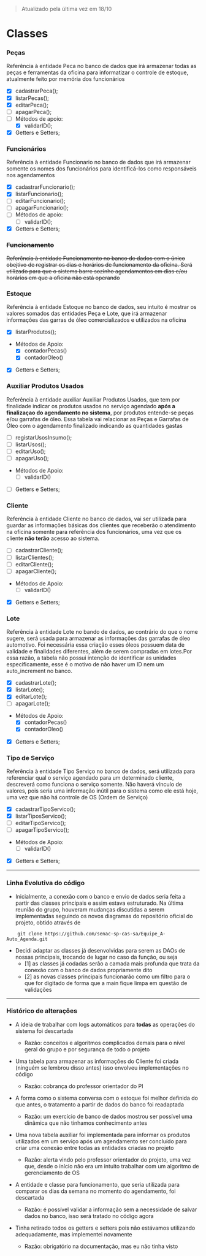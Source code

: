 > Atualizado pela última vez em 18/10

# Classes

### Peças
Referência à entidade Peca no banco de dados que irá armazenar todas as peças e ferramentas da oficina para informatizar o controle de estoque, atualmente feito por memória dos funcionários

- [X]  cadastrarPeca();
- [X]  listarPecas();
- [X]  editarPeca();
- [ ]  apagarPeca();
- [ ]  Métodos de apoio:
    - [X]  validarID();
- [X]  Getters e Setters;

### Funcionários
Referência à entidade Funcionario no banco de dados que irá armazenar somente os nomes dos funcionários para identificá-los como responsáveis nos agendamentos

- [X]  cadastrarFuncionario();
- [X]  listarFuncionario();
- [ ]  editarFuncionario();
- [ ]  apagarFuncionario();
- [ ]  Métodos de apoio:
    - [ ]  validarID();
- [X]  Getters e Setters;

### ~~Funcionamento~~
~~Referência à entidade Funcionamento no banco de dados com o único obejtivo de registrar os dias e horários de funcionamento da oficina. Será utilizado para que o sistema barre sozinho agendamentos em dias e/ou horários em que a oficina não está operando~~

### Estoque
Referência à entidade Estoque no banco de dados, seu intuito é mostrar os valores somados das entidades Peça e Lote, que irá armazenar informações das garras de óleo comercializados e utilizados na oficina

- [X]  listarProdutos();
- Métodos de Apoio:
    - [X]  contadorPecas()
    - [X]  contadorOleo()  
- [X]  Getters e Setters;

### Auxiliar Produtos Usados
Referência à entidade auxiliar Auxiliar Produtos Usados, que tem por finalidade indicar os produtos usados no serviço agendado **após a finalizaçao do agendamento no sistema**, por produtos entende-se peças e/ou garrafas de óleo. Essa tabela vai relacionar as Peças e Garrafas de Óleo com o agendamento finalizado indicando as quantidades gastas

- [ ]  registarUsosInsumo();
- [ ]  listarUsos();
- [ ]  editarUso();
- [ ]  apagarUso();
- Métodos de Apoio:
    - [ ]  validarID()
- [ ]  Getters e Setters;

### Cliente
Referência à entidade Cliente no banco de dados, vai ser utilizada para guardar as informações básicas dos clientes que receberão o atendimento na oficina somente para referência dos funcionários, uma vez que os cliente **não terão** acesso ao sistema.

- [ ]  cadastrarCliente();
- [ ]  listarClientes();
- [ ]  editarCliente();
- [ ]  apagarCliente();
- Métodos de Apoio:
    - [ ]  validarID()  
- [X]  Getters e Setters;

### Lote
Referência à entidade Lote no bando de dados, ao contrário do que o nome sugere, será usada para armazenar as informações das garrafas de óleo automotivo. Foi necessária essa criação esses óleos possuem data de validade e finalidades diferentes, além de serem compradas em lotes.Por essa razão, a tabela não possui intenção de identificar as unidades especificamente, esse é o motivo de não haver um ID nem um auto_increment no banco.

- [X]  cadastrarLote();
- [X]  listarLote();
- [X]  editarLote();
- [ ]  apagarLote();
- Métodos de Apoio:
    - [X]  contadorPecas()
    - [X]  contadorOleo()  
- [X]  Getters e Setters;


### Tipo de Serviço
Referência à entidade Tipo Serviço no banco de dados, será utilizada para referenciar qual o serviço agendado para um determinado cliente, descreverá como funciona o serviço somente. Não haverá vínculo de valores, pois seria uma informação inútil para o sistema como ele está hoje, uma vez que não há controle de OS (Ordem de Serviço)

- [X]  cadastrarTipoServico();
- [X]  listarTiposServico();
- [ ]  editarTipoServico();
- [ ]  apagarTipoServico();
- Métodos de Apoio:
    - [ ]  validarID() 
- [X]  Getters e Setters;

---

### Linha Evolutiva do código
- Inicialmente, a conexão com o banco e envio de dados seria feita a partir das classes principais e assim estava estruturado. Na última reunião do grupo, houveram mudanças discutidas a serem implementadas seguindo os novos diagramas do repositório oficial do projeto, obtido através de

```
    git clone https://github.com/senac-sp-cas-sa/Equipe_A-Auto_Agenda.git
```

- Decidi adaptar as classes já desenvolvidas para serem as DAOs de nossas principais, trocando de lugar no caso da função, ou seja
    - [1] as classes já codadas serão a camada mais profunda que trata da conexão com o banco de dados propriamente dito
    - [2] as novas classes principais funcionarão como um filtro para o que for digitado de forma que a main fique limpa em questão de validações

---

### Histórico de alterações

- A ideia de trabalhar com logs automáticos para **todas** as operações do sistema foi descartada
    - Razão: conceitos e algoritmos complicados demais para o nível geral do grupo e por segurança de todo o projeto

- Uma tabela para armazenar as informações do Cliente foi criada (ninguém se lembrou disso antes) isso envolveu implementações no código
    - Razão: cobrança do professor orientador do PI

- A forma como o sistema conversa com o estoque foi melhor definida do que antes, o tratamento a partir de dados do banco foi readaptada
    - Razão: um exercício de banco de dados mostrou ser possível uma dinâmica que não tinhamos conhecimento antes

- Uma nova tabela auxiliar foi implementada para informar os produtos utilizados em um serviço após um agendamento ser concluído para criar uma conexão entre todas as entidades criadas no projeto
    - Razão: alerta vindo pelo professor orientador do projeto, uma vez que, desde o início não era um intuito trabalhar com um algoritmo de gerenciamento de OS

- A entidade e classe para funcionamento, que seria utilizada para comparar os dias da semana no momento do agendamento, foi descartada
    - Razão: é possível validar a informação sem a necessidade de salvar dados no banco, isso será tratado no código agora

- Tinha retirado todos os getters e setters pois não estávamos utilizando adequadamente, mas implementei novamente
    - Razão: obrigatório na documentação, mas eu não tinha visto